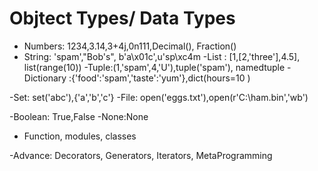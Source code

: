 # Objtect Types/ Data Types
- Numbers: 1234,3.14,3+4j,0n111,Decimal(),
Fraction()
- String: 'spam',"Bob's", b'a\x01c',u'sp\xc4m
-List : [1,[2,'three'],4.5], list(range(10))
-Tuple:(1,'spam',4,'U'),tuple('spam'), namedtuple
-Dictionary :{'food':'spam','taste':'yum'},dict(hours=10
)

-Set: set('abc'),{'a','b','c'}
-File: open('eggs.txt'),open(r'C:\ham.bin','wb')

-Boolean: True,False
-None:None
- Function, modules, classes

-Advance: Decorators, Generators, Iterators, MetaProgramming
